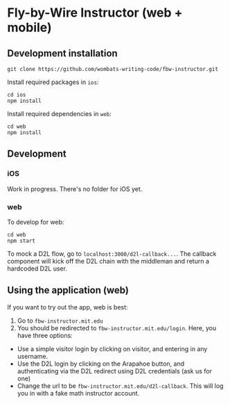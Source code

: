 
# Fly-by-Wire Instructor (web + mobile)


## Development installation
```
git clone https://github.com/wombats-writing-code/fbw-instructor.git
```

Install required packages in `ios`:
```
cd ios
npm install
```

Install required dependencies in `web`:
```
cd web
npm install
```

## Development

### iOS
Work in progress. There's no folder for iOS yet.

### web
To develop for web:
```
cd web
npm start
```

To mock a D2L flow, go to `localhost:3000/d2l-callback...`. The callback component will kick off the D2L chain with the middleman and return a hardcoded D2L user.

## Using the application (web)

If you want to try out the app, web is best:

1. Go to `fbw-instructor.mit.edu`
1. You should be redirected to `fbw-instructor.mit.edu/login`. Here, you have three options:
  * Use a simple visitor login by clicking on visitor, and entering in any username.
  * Use the D2L login by clicking on the Arapahoe button, and authenticating via the D2L redirect using D2L credentials (ask us for one)
  * Change the url to be `fbw-instructor.mit.edu/d2l-callback`. This will log you in with a fake math instructor account.
